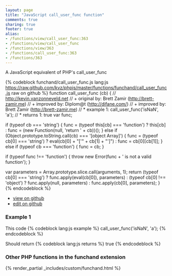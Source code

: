 ```yaml
---
layout: page
title: "JavaScript call_user_func function"
comments: true
sharing: true
footer: true
alias:
- /functions/view/call_user_func:363
- /functions/view/call_user_func
- /functions/view/363
- /functions/call_user_func:363
- /functions/363
---
```

<!-- Generated by Rakefile:build -->
A JavaScript equivalent of PHP's call_user_func

{% codeblock funchand/call_user_func.js lang:js https://raw.github.com/kvz/phpjs/master/functions/funchand/call_user_func.js raw on github %}
function call_user_func (cb) {
  // http://kevin.vanzonneveld.net
  // +   original by: Brett Zamir (http://brett-zamir.me)
  // +   improved by: Diplom@t (http://difane.com/)
  // +   improved by: Brett Zamir (http://brett-zamir.me)
  // *     example 1: call_user_func('isNaN', 'a');
  // *     returns 1: true
  var func;

  if (typeof cb === 'string') {
    func = (typeof this[cb] === 'function') ? this[cb] : func = (new Function(null, 'return ' + cb))();
  }
  else if (Object.prototype.toString.call(cb) === '[object Array]') {
    func = (typeof cb[0] === 'string') ? eval(cb[0] + "['" + cb[1] + "']") : func = cb[0][cb[1]];
  }
  else if (typeof cb === 'function') {
    func = cb;
  }

  if (typeof func !== 'function') {
    throw new Error(func + ' is not a valid function');
  }

  var parameters = Array.prototype.slice.call(arguments, 1);
  return (typeof cb[0] === 'string') ? func.apply(eval(cb[0]), parameters) : (typeof cb[0] !== 'object') ? func.apply(null, parameters) : func.apply(cb[0], parameters);
}
{% endcodeblock %}

 - [view on github](https://github.com/kvz/phpjs/blob/master/functions/funchand/call_user_func.js)
 - [edit on github](https://github.com/kvz/phpjs/edit/master/functions/funchand/call_user_func.js)

### Example 1
This code
{% codeblock lang:js example %}
call_user_func('isNaN', 'a');
{% endcodeblock %}

Should return
{% codeblock lang:js returns %}
true
{% endcodeblock %}


### Other PHP functions in the funchand extension
{% render_partial _includes/custom/funchand.html %}
